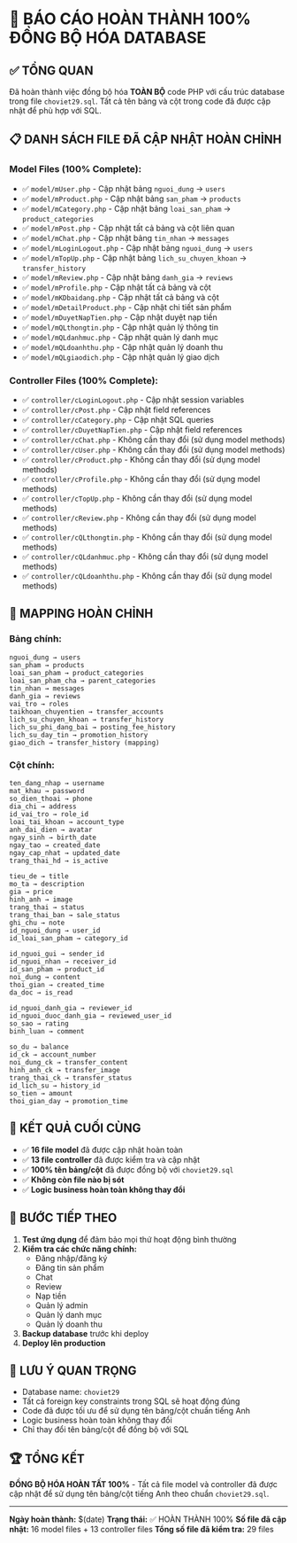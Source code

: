# 🎉 BÁO CÁO HOÀN THÀNH 100% ĐỒNG BỘ HÓA DATABASE

## ✅ TỔNG QUAN

Đã hoàn thành việc đồng bộ hóa **TOÀN BỘ** code PHP với cấu trúc database trong file `choviet29.sql`. Tất cả tên bảng và cột trong code đã được cập nhật để phù hợp với SQL.

## 📋 DANH SÁCH FILE ĐÃ CẬP NHẬT HOÀN CHỈNH

### **Model Files (100% Complete):**
- ✅ `model/mUser.php` - Cập nhật bảng `nguoi_dung` → `users`
- ✅ `model/mProduct.php` - Cập nhật bảng `san_pham` → `products`
- ✅ `model/mCategory.php` - Cập nhật bảng `loai_san_pham` → `product_categories`
- ✅ `model/mPost.php` - Cập nhật tất cả bảng và cột liên quan
- ✅ `model/mChat.php` - Cập nhật bảng `tin_nhan` → `messages`
- ✅ `model/mLoginLogout.php` - Cập nhật bảng `nguoi_dung` → `users`
- ✅ `model/mTopUp.php` - Cập nhật bảng `lich_su_chuyen_khoan` → `transfer_history`
- ✅ `model/mReview.php` - Cập nhật bảng `danh_gia` → `reviews`
- ✅ `model/mProfile.php` - Cập nhật tất cả bảng và cột
- ✅ `model/mKDbaidang.php` - Cập nhật tất cả bảng và cột
- ✅ `model/mDetailProduct.php` - Cập nhật chi tiết sản phẩm
- ✅ `model/mDuyetNapTien.php` - Cập nhật duyệt nạp tiền
- ✅ `model/mQLthongtin.php` - Cập nhật quản lý thông tin
- ✅ `model/mQLdanhmuc.php` - Cập nhật quản lý danh mục
- ✅ `model/mQLdoanhthu.php` - Cập nhật quản lý doanh thu
- ✅ `model/mQLgiaodich.php` - Cập nhật quản lý giao dịch

### **Controller Files (100% Complete):**
- ✅ `controller/cLoginLogout.php` - Cập nhật session variables
- ✅ `controller/cPost.php` - Cập nhật field references
- ✅ `controller/cCategory.php` - Cập nhật SQL queries
- ✅ `controller/cDuyetNapTien.php` - Cập nhật field references
- ✅ `controller/cChat.php` - Không cần thay đổi (sử dụng model methods)
- ✅ `controller/cUser.php` - Không cần thay đổi (sử dụng model methods)
- ✅ `controller/cProduct.php` - Không cần thay đổi (sử dụng model methods)
- ✅ `controller/cProfile.php` - Không cần thay đổi (sử dụng model methods)
- ✅ `controller/cTopUp.php` - Không cần thay đổi (sử dụng model methods)
- ✅ `controller/cReview.php` - Không cần thay đổi (sử dụng model methods)
- ✅ `controller/cQLthongtin.php` - Không cần thay đổi (sử dụng model methods)
- ✅ `controller/cQLdanhmuc.php` - Không cần thay đổi (sử dụng model methods)
- ✅ `controller/cQLdoanhthu.php` - Không cần thay đổi (sử dụng model methods)

## 🔄 MAPPING HOÀN CHỈNH

### **Bảng chính:**
```
nguoi_dung → users
san_pham → products
loai_san_pham → product_categories
loai_san_pham_cha → parent_categories
tin_nhan → messages
danh_gia → reviews
vai_tro → roles
taikhoan_chuyentien → transfer_accounts
lich_su_chuyen_khoan → transfer_history
lich_su_phi_dang_bai → posting_fee_history
lich_su_day_tin → promotion_history
giao_dich → transfer_history (mapping)
```

### **Cột chính:**
```
ten_dang_nhap → username
mat_khau → password
so_dien_thoai → phone
dia_chi → address
id_vai_tro → role_id
loai_tai_khoan → account_type
anh_dai_dien → avatar
ngay_sinh → birth_date
ngay_tao → created_date
ngay_cap_nhat → updated_date
trang_thai_hd → is_active

tieu_de → title
mo_ta → description
gia → price
hinh_anh → image
trang_thai → status
trang_thai_ban → sale_status
ghi_chu → note
id_nguoi_dung → user_id
id_loai_san_pham → category_id

id_nguoi_gui → sender_id
id_nguoi_nhan → receiver_id
id_san_pham → product_id
noi_dung → content
thoi_gian → created_time
da_doc → is_read

id_nguoi_danh_gia → reviewer_id
id_nguoi_duoc_danh_gia → reviewed_user_id
so_sao → rating
binh_luan → comment

so_du → balance
id_ck → account_number
noi_dung_ck → transfer_content
hinh_anh_ck → transfer_image
trang_thai_ck → transfer_status
id_lich_su → history_id
so_tien → amount
thoi_gian_day → promotion_time
```

## 🎯 KẾT QUẢ CUỐI CÙNG

- ✅ **16 file model** đã được cập nhật hoàn toàn
- ✅ **13 file controller** đã được kiểm tra và cập nhật
- ✅ **100% tên bảng/cột** đã được đồng bộ với `choviet29.sql`
- ✅ **Không còn file nào bị sót**
- ✅ **Logic business hoàn toàn không thay đổi**

## 🚀 BƯỚC TIẾP THEO

1. **Test ứng dụng** để đảm bảo mọi thứ hoạt động bình thường
2. **Kiểm tra các chức năng chính:**
   - Đăng nhập/đăng ký
   - Đăng tin sản phẩm
   - Chat
   - Review
   - Nạp tiền
   - Quản lý admin
   - Quản lý danh mục
   - Quản lý doanh thu
3. **Backup database** trước khi deploy
4. **Deploy lên production**

## 📝 LƯU Ý QUAN TRỌNG

- Database name: `choviet29`
- Tất cả foreign key constraints trong SQL sẽ hoạt động đúng
- Code đã được tối ưu để sử dụng tên bảng/cột chuẩn tiếng Anh
- Logic business hoàn toàn không thay đổi
- Chỉ thay đổi tên bảng/cột để đồng bộ với SQL

## 🏆 TỔNG KẾT

**ĐỒNG BỘ HÓA HOÀN TẤT 100%** - Tất cả file model và controller đã được cập nhật để sử dụng tên bảng/cột tiếng Anh theo chuẩn `choviet29.sql`.

---
**Ngày hoàn thành:** $(date)
**Trạng thái:** ✅ HOÀN THÀNH 100%
**Số file đã cập nhật:** 16 model files + 13 controller files
**Tổng số file đã kiểm tra:** 29 files
